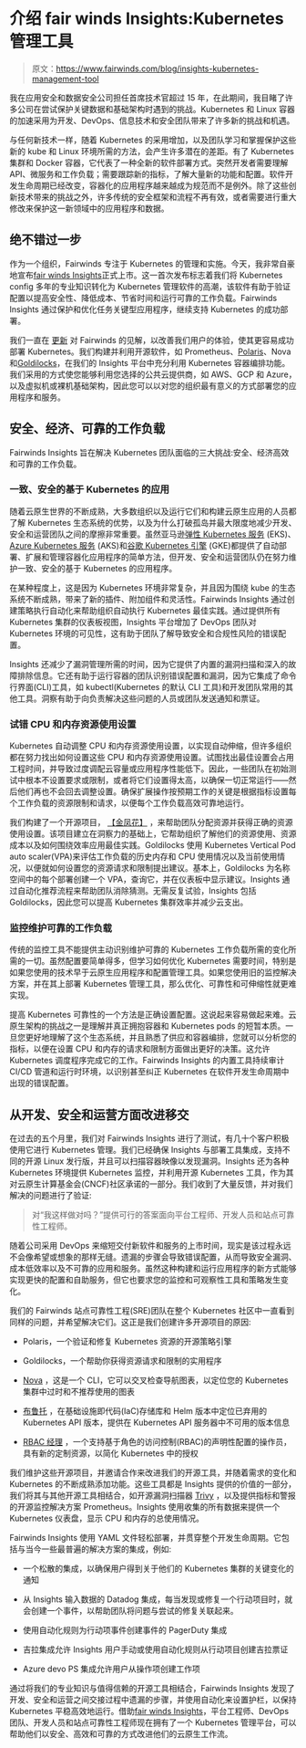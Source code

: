 # 介绍 fair winds Insights:Kubernetes 管理工具

> 原文：<https://www.fairwinds.com/blog/insights-kubernetes-management-tool>

 我在应用安全和数据安全公司担任首席技术官超过 15 年，在此期间，我目睹了许多公司在尝试保护关键数据和基础架构时遇到的挑战。Kubernetes 和 Linux 容器的加速采用为开发、DevOps、信息技术和安全团队带来了许多新的挑战和机遇。

与任何新技术一样，随着 Kubernetes 的采用增加，以及团队学习和掌握保护这些新的 kube 和 Linux 环境所需的方法，会产生许多潜在的差距。有了 Kubernetes 集群和 Docker 容器，它代表了一种全新的软件部署方式。突然开发者需要理解 API、微服务和工作负载；需要跟踪新的指标，了解大量新的功能和配置。软件开发生命周期已经改变，容器化的应用程序越来越成为规范而不是例外。除了这些创新技术带来的挑战之外，许多传统的安全框架和流程不再有效，或者需要进行重大修改来保护这一新领域中的应用程序和数据。

## 绝不错过一步

作为一个组织，Fairwinds 专注于 Kubernetes 的管理和实施。今天，我非常自豪地宣布[fair winds Insights](https://www.fairwinds.com/insights)正式上市。这一首次发布标志着我们将 Kubernetes config 多年的专业知识转化为 Kubernetes 管理软件的高潮，该软件有助于验证配置以提高安全性、降低成本、节省时间和运行可靠的工作负载。Fairwinds Insights 通过保护和优化任务关键型应用程序，继续支持 Kubernetes 的成功部署。

我们一直在 [更新](https://insights.docs.fairwinds.com/release-notes/) 对 Fairwinds 的见解，以改善我们用户的体验，使其更容易成功部署 Kubernetes。我们构建并利用开源软件，如 Prometheus、[Polaris](https://www.fairwinds.com/polaris)、Nova 和[Goldilocks](https://www.fairwinds.com/goldilocks)，在我们的 Insights 平台中充分利用 Kubernetes 容器编排功能。我们采用的方式使您能够利用您选择的公共云提供商，如 AWS、GCP 和 Azure，以及虚拟机或裸机基础架构，因此您可以以对您的组织最有意义的方式部署您的应用程序和服务。

## 安全、经济、可靠的工作负载

Fairwinds Insights 旨在解决 Kubernetes 团队面临的三大挑战:安全、经济高效和可靠的工作负载。

### 一致、安全的基于 Kubernetes 的应用

随着云原生世界的不断成熟，大多数组织以及运行它们和构建云原生应用的人员都了解 Kubernetes 生态系统的优势，以及为什么打破孤岛并最大限度地减少开发、安全和运营团队之间的摩擦非常重要。虽然亚马逊[弹性 Kubernetes 服务](https://aws.amazon.com/eks/) (EKS)、 [Azure Kubernetes 服务](https://azure.microsoft.com/en-us/products/kubernetes-service/) (AKS)和[谷歌 Kubernetes 引擎](https://cloud.google.com/kubernetes-engine) (GKE)都提供了自动部署、扩展和管理容器化应用程序的简单方法，但开发、安全和运营团队仍在努力维护一致、安全的基于 Kubernetes 的应用程序。

在某种程度上，这是因为 Kubernetes 环境非常复杂，并且因为围绕 kube 的生态系统不断成熟，带来了新的插件、附加组件和灵活性。Fairwinds Insights 通过创建策略执行自动化来帮助组织自动执行 Kubernetes 最佳实践。通过提供所有 Kubernetes 集群的仪表板视图，Insights 平台增加了 DevOps 团队对 Kubernetes 环境的可见性，这有助于团队了解导致安全和合规性风险的错误配置。

Insights 还减少了漏洞管理所需的时间，因为它提供了内置的漏洞扫描和深入的故障排除信息。它还有助于运行容器的团队识别错误配置和漏洞，因为它集成了命令行界面(CLI)工具，如 kubectl(Kubernetes 的默认 CLI 工具)和开发团队常用的其他工具。洞察有助于向负责解决这些问题的人员或团队发送通知和票证。

### 试错 CPU 和内存资源使用设置

Kubernetes 自动调整 CPU 和内存资源使用设置，以实现自动伸缩，但许多组织都在努力找出如何设置这些 CPU 和内存资源使用设置。试图找出最佳设置会占用工程时间，并导致过度调配云容量或应用程序性能低下。因此，一些团队在初始测试中根本不设置要求或限制，或者将它们设置得太高，以确保一切正常运行——然后他们再也不会回去调整设置。确保扩展操作按预期工作的关键是根据指标设置每个工作负载的资源限制和请求，以便每个工作负载高效可靠地运行。

我们构建了一个开源项目， [【金凤花】](https://www.fairwinds.com/goldilocks) ，来帮助团队分配资源并获得正确的资源使用设置。该项目建立在洞察力的基础上，它帮助组织了解他们的资源使用、资源成本以及如何围绕效率应用最佳实践。Goldilocks 使用 Kubernetes Vertical Pod auto scaler(VPA)来评估工作负载的历史内存和 CPU 使用情况以及当前使用情况，以便就如何设置您的资源请求和限制提出建议。基本上，Goldilocks 为名称空间中的每个部署创建一个 VPA，查询它，并在仪表板中显示建议。Insights 通过自动化推荐流程来帮助团队消除猜测。无需反复试验，Insights 包括 Goldilocks，因此您可以提高 Kubernetes 集群效率并减少云支出。

### **监控维护可靠的工作负载**

传统的监控工具不能提供主动识别维护可靠的 Kubernetes 工作负载所需的变化所需的一切。虽然配置要简单得多，但学习如何优化 Kubernetes 需要时间，特别是如果您使用的技术早于云原生应用程序和配置管理工具。如果您使用旧的监控解决方案，并在其上部署 Kubernetes 管理工具，那么优化、可靠性和可伸缩性就更难实现。

提高 Kubernetes 可靠性的一个方法是正确设置配置。这说起来容易做起来难。云原生架构的挑战之一是理解并真正拥抱容器和 Kubernetes pods 的短暂本质。一旦您更好地理解了这个生态系统，并且熟悉了供应和容器编排，您就可以分析您的指标，以便在设置 CPU 和内存的请求和限制方面做出更好的决策。这允许 Kubernetes 调度程序完成它的工作。Fairwinds Insights 的内置工具持续审计 CI/CD 管道和运行时环境，以识别甚至纠正 Kubernetes 在软件开发生命周期中出现的错误配置。

## **从开发、安全和运营方面改进移交**

在过去的五个月里，我们对 Fairwinds Insights 进行了测试，有几十个客户积极使用它进行 Kubernetes 管理。我们已经确保 Insights 与部署工具集成，支持不同的开源 Linux 发行版，并且可以扫描容器映像以发现漏洞。Insights 还为各种 Kubernetes 环境提供 Kubernetes 监控，并利用开源 Kubernetes 工具，作为其对云原生计算基金会(CNCF)社区承诺的一部分。我们收到了大量反馈，并对我们解决的问题进行了验证:

> 对“我这样做对吗？”提供可行的答案面向平台工程师、开发人员和站点可靠性工程师。

随着公司采用 DevOps 来缩短交付新软件和服务的上市时间，现实是该过程永远不会像希望或想象的那样无缝。遗漏的步骤会导致错误配置，从而导致安全漏洞、成本低效率以及不可靠的应用和服务。虽然这种构建和运行应用程序的新方式能够实现更快的配置和自助服务，但它也要求您的监控和可观察性工具和策略发生变化。

我们的 Fairwinds 站点可靠性工程(SRE)团队在整个 Kubernetes 社区中一直看到同样的问题，并希望解决它们。这正是我们创建许多开源项目的原因:

*   Polaris，一个验证和修复 Kubernetes 资源的开源策略引擎

*   Goldilocks，一个帮助你获得资源请求和限制的实用程序

*   [Nova](https://nova.docs.fairwinds.com/) ，这是一个 CLI，它可以交叉检查导航图表，以定位您的 Kubernetes 集群中过时和不推荐使用的图表

*   [布鲁托](https://pluto.docs.fairwinds.com/) ，在基础设施即代码(IaC)存储库和 Helm 版本中定位已弃用的 Kubernetes API 版本，提供在 Kubernetes API 服务器中不可用的版本信息

*   [RBAC 经理](https://rbac-manager.docs.fairwinds.com/) ，一个支持基于角色的访问控制(RBAC)的声明性配置的操作员，具有新的定制资源，以简化 Kubernetes 中的授权

我们维护这些开源项目，并邀请合作来改进我们的开源工具，并随着需求的变化和 Kubernetes 的不断成熟添加功能。这些工具都是 Insights 提供的价值的一部分，我们将其与其他开源工具相结合，如开源漏洞扫描器 [Trivy](https://www.aquasec.com/products/trivy/) ，以及提供指标和警报的开源监控解决方案 Prometheus。Insights 使用收集的所有数据来提供一个 Kubernetes 仪表盘，显示 CPU 和内存的总使用情况。

Fairwinds Insights 使用 YAML 文件轻松部署，并贯穿整个开发生命周期。它包括与当今一些最普遍的解决方案的集成，例如:

*   一个松散的集成，以确保用户得到关于他们的 Kubernetes 集群的关键变化的通知

*   从 Insights 输入数据的 Datadog 集成，每当发现或修复一个行动项目时，就会创建一个事件，以帮助团队将问题与尝试的修复关联起来。

*   使用自动化规则为行动项事件创建事件的 PagerDuty 集成

*   吉拉集成允许 Insights 用户手动或使用自动化规则从行动项目创建吉拉票证

*   Azure devo PS 集成允许用户从操作项创建工作项

通过将我们的专业知识与值得信赖的开源工具相结合，Fairwinds Insights 发现了开发、安全和运营之间交接过程中遗漏的步骤，并使用自动化来设置护栏，以保持 Kubernetes 平稳高效地运行。借助[fair winds Insights](https://www.fairwinds.com/insights)，平台工程师、DevOps 团队、开发人员和站点可靠性工程师现在拥有了一个 Kubernetes 管理平台，可以帮助他们以安全、高效和可靠的方式改进他们的云原生工作流。